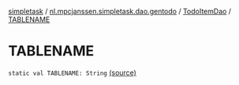 [simpletask](../../index.md) / [nl.mpcjanssen.simpletask.dao.gentodo](../index.md) / [TodoItemDao](index.md) / [TABLENAME](.)

# TABLENAME

`static val TABLENAME: String` [(source)](https://github.com/mpcjanssen/simpletask-android/blob/master/src/main/java/nl/mpcjanssen/simpletask/dao/gentodo/TodoItemDao.java#L22)